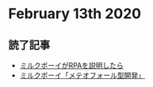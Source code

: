 # February 13th 2020
## 読了記事
- [ミルクボーイがRPAを説明したら](https://qiita.com/cheez_RPA/items/5f2dbc768ddb34f520ff)
- [ミルクボーイ「メテオフォール型開発」](https://eiki.hatenablog.jp/entry/meteofall_milkboy)